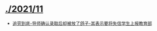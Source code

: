 # [./2021/11](./2021/11)

* [追究到底-导师确认录取后却被放了鸽子-其表示要将失信学生上报教育部](./追究到底-导师确认录取后却被放了鸽子-其表示要将失信学生上报教育部.md)

